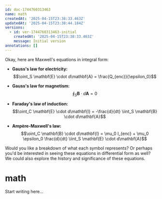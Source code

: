 ```yaml
---
id: doc-1744760313463
name: math
createdAt: '2025-04-15T23:38:33.463Z'
updatedAt: '2025-04-15T23:38:44.184Z'
versions:
  - id: ver-1744760313463-initial
    createdAt: '2025-04-15T23:38:33.463Z'
    message: Initial version
annotations: []
---
```

Okay, here are Maxwell's equations in integral form:

*   **Gauss's law for electricity:**
    $$\oint_S \mathbf{E} \cdot d\mathbf{A} = \frac{Q_{enc}}{\epsilon_0}$$

*   **Gauss's law for magnetism:**
    $$\oint_S \mathbf{B} \cdot d\mathbf{A} = 0$$

*   **Faraday's law of induction:**
    $$\oint_C \mathbf{E} \cdot d\mathbf{l} = -\frac{d}{dt} \iint_S \mathbf{B} \cdot d\mathbf{A}$$

*   **Ampère-Maxwell's law:**
    $$\oint_C \mathbf{B} \cdot d\mathbf{l} = \mu_0 I_{enc} + \mu_0 \epsilon_0 \frac{d}{dt} \iint_S \mathbf{E} \cdot d\mathbf{A}$$

Would you like a breakdown of what each symbol represents? Or perhaps you'd be interested in seeing these equations in differential form as well? We could also explore the history and significance of these equations.
# math

Start writing here...
